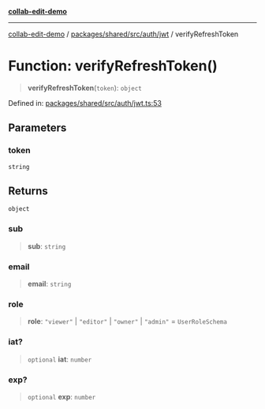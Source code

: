 [**collab-edit-demo**](../../../../../../README.md)

***

[collab-edit-demo](../../../../../../README.md) / [packages/shared/src/auth/jwt](../README.md) / verifyRefreshToken

# Function: verifyRefreshToken()

> **verifyRefreshToken**(`token`): `object`

Defined in: [packages/shared/src/auth/jwt.ts:53](https://github.com/austyle-io/pub-sub-demo/blob/facd25f09850fc4e78e94ce267c52e173d869933/packages/shared/src/auth/jwt.ts#L53)

## Parameters

### token

`string`

## Returns

`object`

### sub

> **sub**: `string`

### email

> **email**: `string`

### role

> **role**: `"viewer"` \| `"editor"` \| `"owner"` \| `"admin"` = `UserRoleSchema`

### iat?

> `optional` **iat**: `number`

### exp?

> `optional` **exp**: `number`
